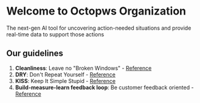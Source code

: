 # Welcome to Octopws Organization

The next-gen AI tool for uncovering action-needed situations and provide real-time data to support those actions

## Our guidelines

1. **Cleanliness**: Leave no "Broken Windows" - [Reference](https://medium.com/@learnstuff.io/broken-window-theory-in-software-development-bef627a1ce99)
2. **DRY**: Don't Repeat Yourself - [Reference](https://thevaluable.dev/dry-principle-cost-benefit-example/)
3. **KISS**: Keep It Simple Stupid - [Reference](https://www.interaction-design.org/literature/article/kiss-keep-it-simple-stupid-a-design-principle)
4. **Build-measure-learn feedback loop**: Be customer feedback oriented - [Reference](https://www.techtarget.com/whatis/definition/build-measure-learn-BML)

